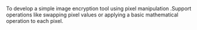 To develop a simple image encryption tool using pixel manipulation .Support operations like swapping pixel values or applying a basic mathematical operation to each pixel.

